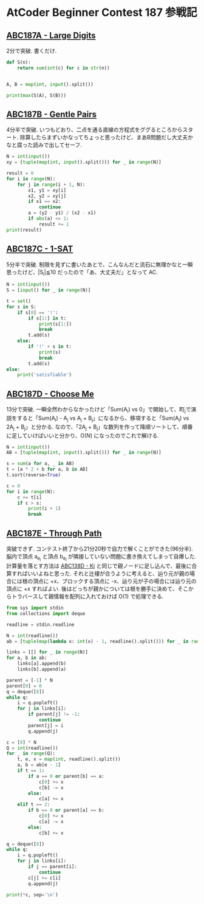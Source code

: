 # AtCoder Beginner Contest 187 参戦記

## [ABC187A - Large Digits](https://atcoder.jp/contests/abc187/tasks/abc187_a)

2分で突破. 書くだけ.

```python
def S(n):
    return sum(int(c) for c in str(n))


A, B = map(int, input().split())

print(max(S(A), S(B)))
```

## [ABC187B - Gentle Pairs](https://atcoder.jp/contests/abc187/tasks/abc187_b)

4分半で突破. いつもどおり、二点を通る直線の方程式をググるところからスタート. 除算したらまずいかなってちょっと思ったけど、まあB問題だし大丈夫かなと腐った読みで出してセーフ.

```python
N = int(input())
xy = [tuple(map(int, input().split())) for _ in range(N)]

result = 0
for i in range(N):
    for j in range(i + 1, N):
        x1, y1 = xy[i]
        x2, y2 = xy[j]
        if x1 == x2:
            continue
        a = (y2 - y1) / (x2 - x1)
        if abs(a) <= 1:
            result += 1
print(result)
```

## [ABC187C - 1-SAT](https://atcoder.jp/contests/abc187/tasks/abc187_c)

5分半で突破. 制限を見ずに書いたあとで、こんなんだと流石に無理かなと一瞬思ったけど、|S<sub>i</sub>|≦10 だったので「あ、大丈夫だ」となって AC.

```python
N = int(input())
S = [input() for _ in range(N)]

t = set()
for s in S:
    if s[0] == '!':
        if s[1:] in t:
            print(s[1:])
            break
        t.add(s)
    else:
        if '!' + s in t:
            print(s)
            break
        t.add(s)
else:
    print('satisfiable')
```

## [ABC187D - Choose Me](https://atcoder.jp/contests/abc187/tasks/abc187_d)

13分で突破. 一瞬全然わからなかったけど「Sum(A<sub>i</sub>) vs 0」で開始して、町<sub>j</sub>で演説をすると「Sum(A<sub>i</sub>) - A<sub>j</sub> vs A<sub>j</sub> + B<sub>j</sub>」になるから、移項すると「Sum(A<sub>i</sub>) vs 2A<sub>j</sub> + B<sub>j</sub>」と分かる. なので、「2A<sub>j</sub> + B<sub>j</sub>」な数列を作って降順ソートして、順番に足していけばいいと分かり、O(*N*) になったのでこれで解ける.

```python
N = int(input())
AB = [tuple(map(int, input().split())) for _ in range(N)]

s = sum(a for a, _ in AB)
t = [a * 2 + b for a, b in AB]
t.sort(reverse=True)

c = 0
for i in range(N):
    c += t[i]
    if c > s:
        print(i + 1)
        break
```

## [ABC187E - Through Path](https://atcoder.jp/contests/abc187/tasks/abc187_e)

突破できず. コンテスト終了から21分20秒で自力で解くことができた(96分半). 脳内で頂点 a<sub>e<sub>i</sub></sub> と頂点 b<sub>e<sub>i</sub></sub> が隣接していない問題に書き換えてしまって自爆した. 計算量を落とす方法は [ABC138D - Ki](https://atcoder.jp/contests/abc138/tasks/abc138_d) と同じで親ノードに足し込んで、最後に合算すればいいよねと思った. それと辻褄が合うように考えると、辿り元が親の場合には根の頂点に +x、ブロックする頂点に -x、辿り元が子の場合には辿り元の頂点に +x すればよい. 後はどっちが親かについては根を勝手に決めて、そこからトラバースして親情報を配列に入れておけば O(1) で処理できる.

```python
from sys import stdin
from collections import deque

readline = stdin.readline

N = int(readline())
ab = [tuple(map(lambda x: int(x) - 1, readline().split())) for _ in range(N - 1)]

links = [[] for _ in range(N)]
for a, b in ab:
    links[a].append(b)
    links[b].append(a)

parent = [-1] * N
parent[0] = 0
q = deque([0])
while q:
    i = q.popleft()
    for j in links[i]:
        if parent[j] != -1:
            continue
        parent[j] = i
        q.append(j)

c = [0] * N
Q = int(readline())
for _ in range(Q):
    t, e, x = map(int, readline().split())
    a, b = ab[e - 1]
    if t == 1:
        if a == 0 or parent[b] == a:
            c[0] += x
            c[b] -= x
        else:
            c[a] += x
    elif t == 2:
        if b == 0 or parent[a] == b:
            c[0] += x
            c[a] -= x
        else:
            c[b] += x

q = deque([0])
while q:
    i = q.popleft()
    for j in links[i]:
        if j == parent[i]:
            continue
        c[j] += c[i]
        q.append(j)

print(*c, sep='\n')
```
